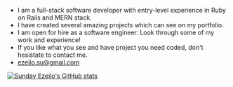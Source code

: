 - I am a full-stack software developer with entry-level experience in Ruby on Rails and MERN stack.
- I have created several amazing projects which can see on my portfolio.
- I am open for hire as a software engineer. Look through some of my work and experience!
- If you like what you see and have project you need coded, don't hesistate to contact me.
- ezeilo.su@gmail.com

[![Sunday Ezeilo's GitHub stats](https://github-readme-stats.vercel.app/api?username=anuraghazra)](https://github.com/ezeilo-su/github-readme-stats)
